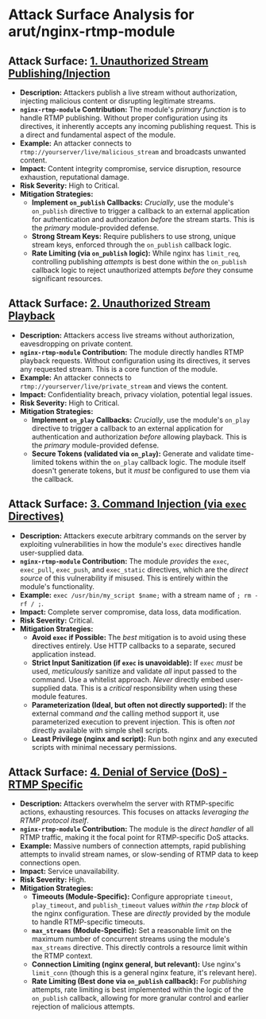 # Attack Surface Analysis for arut/nginx-rtmp-module

## Attack Surface: [1. Unauthorized Stream Publishing/Injection](./attack_surfaces/1__unauthorized_stream_publishinginjection.md)

*   **Description:** Attackers publish a live stream without authorization, injecting malicious content or disrupting legitimate streams.
*   **`nginx-rtmp-module` Contribution:** The module's *primary function* is to handle RTMP publishing.  Without proper configuration using its directives, it inherently accepts any incoming publishing request. This is a direct and fundamental aspect of the module.
*   **Example:** An attacker connects to `rtmp://yourserver/live/malicious_stream` and broadcasts unwanted content.
*   **Impact:** Content integrity compromise, service disruption, resource exhaustion, reputational damage.
*   **Risk Severity:** High to Critical.
*   **Mitigation Strategies:**
    *   **Implement `on_publish` Callbacks:** *Crucially*, use the module's `on_publish` directive to trigger a callback to an external application for authentication and authorization *before* the stream starts. This is the *primary* module-provided defense.
    *   **Strong Stream Keys:** Require publishers to use strong, unique stream keys, enforced through the `on_publish` callback logic.
    *   **Rate Limiting (via `on_publish` logic):** While nginx has `limit_req`, controlling publishing *attempts* is best done within the `on_publish` callback logic to reject unauthorized attempts *before* they consume significant resources.

## Attack Surface: [2. Unauthorized Stream Playback](./attack_surfaces/2__unauthorized_stream_playback.md)

*   **Description:** Attackers access live streams without authorization, eavesdropping on private content.
*   **`nginx-rtmp-module` Contribution:** The module directly handles RTMP playback requests.  Without configuration using its directives, it serves any requested stream. This is a core function of the module.
*   **Example:** An attacker connects to `rtmp://yourserver/live/private_stream` and views the content.
*   **Impact:** Confidentiality breach, privacy violation, potential legal issues.
*   **Risk Severity:** High to Critical.
*   **Mitigation Strategies:**
    *   **Implement `on_play` Callbacks:** *Crucially*, use the module's `on_play` directive to trigger a callback to an external application for authentication and authorization *before* allowing playback. This is the *primary* module-provided defense.
    *   **Secure Tokens (validated via `on_play`):** Generate and validate time-limited tokens within the `on_play` callback logic. The module itself doesn't generate tokens, but it *must* be configured to use them via the callback.

## Attack Surface: [3. Command Injection (via `exec` Directives)](./attack_surfaces/3__command_injection__via__exec__directives_.md)

*   **Description:** Attackers execute arbitrary commands on the server by exploiting vulnerabilities in how the module's `exec` directives handle user-supplied data.
*   **`nginx-rtmp-module` Contribution:** The module *provides* the `exec`, `exec_pull`, `exec_push`, and `exec_static` directives, which are the *direct source* of this vulnerability if misused. This is entirely within the module's functionality.
*   **Example:** `exec /usr/bin/my_script $name;` with a stream name of `; rm -rf / ;`.
*   **Impact:** Complete server compromise, data loss, data modification.
*   **Risk Severity:** Critical.
*   **Mitigation Strategies:**
    *   **Avoid `exec` if Possible:** The *best* mitigation is to avoid using these directives entirely. Use HTTP callbacks to a separate, secured application instead.
    *   **Strict Input Sanitization (if `exec` is unavoidable):** If `exec` *must* be used, *meticulously* sanitize and validate *all* input passed to the command. Use a whitelist approach.  *Never* directly embed user-supplied data. This is a *critical* responsibility when using these module features.
    *   **Parameterization (Ideal, but often not directly supported):** If the external command *and* the calling method support it, use parameterized execution to prevent injection. This is often *not* directly available with simple shell scripts.
    * **Least Privilege (nginx and script):** Run both nginx and any executed scripts with minimal necessary permissions.

## Attack Surface: [4.  Denial of Service (DoS) - RTMP Specific](./attack_surfaces/4___denial_of_service__dos__-_rtmp_specific.md)

*   **Description:**  Attackers overwhelm the server with RTMP-specific actions, exhausting resources.  This focuses on attacks *leveraging the RTMP protocol itself*.
*   **`nginx-rtmp-module` Contribution:** The module is the *direct handler* of all RTMP traffic, making it the focal point for RTMP-specific DoS attacks.
*   **Example:**  Massive numbers of connection attempts, rapid publishing attempts to invalid stream names, or slow-sending of RTMP data to keep connections open.
*   **Impact:** Service unavailability.
*   **Risk Severity:** High.
*   **Mitigation Strategies:**
    *   **Timeouts (Module-Specific):** Configure appropriate `timeout`, `play_timeout`, and `publish_timeout` values *within the `rtmp` block* of the nginx configuration. These are *directly* provided by the module to handle RTMP-specific timeouts.
    *   **`max_streams` (Module-Specific):** Set a reasonable limit on the maximum number of concurrent streams using the module's `max_streams` directive. This directly controls a resource limit within the RTMP context.
    *   **Connection Limiting (nginx general, but relevant):** Use nginx's `limit_conn` (though this is a general nginx feature, it's relevant here).
    *   **Rate Limiting (Best done via `on_publish` callback):**  For *publishing* attempts, rate limiting is best implemented within the logic of the `on_publish` callback, allowing for more granular control and earlier rejection of malicious attempts.

